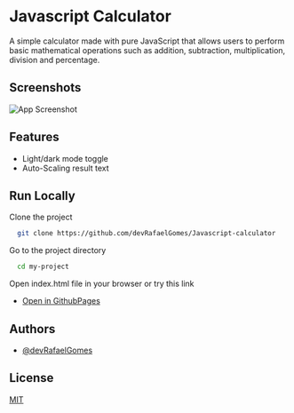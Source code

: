 
# Javascript Calculator

A simple calculator made with pure JavaScript that allows users to perform basic mathematical operations such as addition, subtraction, multiplication, division and percentage.


## Screenshots

![App Screenshot](https://github.com/devRafaelGomes/Javascript-calculator/blob/main/.github/Screenshot.png)


## Features

- Light/dark mode toggle
- Auto-Scaling result text



## Run Locally

Clone the project

```bash
  git clone https://github.com/devRafaelGomes/Javascript-calculator
```

Go to the project directory

```bash
  cd my-project
```

Open index.html file in your browser or try this link

- [Open in GithubPages](https://devrafaelgomes.github.io/Javascript-calculator/)

## Authors

- [@devRafaelGomes](https://github.com/devRafaelGomes/)


## License

[MIT](https://choosealicense.com/licenses/mit/)

